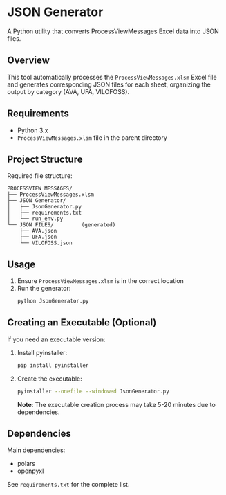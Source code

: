 # JSON Generator

A Python utility that converts ProcessViewMessages Excel data into JSON files.

## Overview

This tool automatically processes the `ProcessViewMessages.xlsm` Excel file and generates corresponding JSON files for each sheet, organizing the output by category (AVA, UFA, VILOFOSS).

## Requirements

- Python 3.x
- `ProcessViewMessages.xlsm` file in the parent directory

## Project Structure

Required file structure:
```
PROCESSVIEW MESSAGES/
├── ProcessViewMessages.xlsm
├── JSON Generator/
│   ├── JsonGenerator.py
│   ├── requirements.txt
│   └── run_env.py
└── JSON FILES/         (generated)
    ├── AVA.json
    ├── UFA.json
    └── VILOFOSS.json
```

## Usage

1. Ensure `ProcessViewMessages.xlsm` is in the correct location
2. Run the generator:
   ```bash
   python JsonGenerator.py
   ```

## Creating an Executable (Optional)

If you need an executable version:

1. Install pyinstaller:
   ```bash
   pip install pyinstaller
   ```

2. Create the executable:
   ```bash
   pyinstaller --onefile --windowed JsonGenerator.py
   ```

   **Note**: The executable creation process may take 5-20 minutes due to dependencies.

## Dependencies

Main dependencies:
- polars
- openpyxl

See `requirements.txt` for the complete list.

